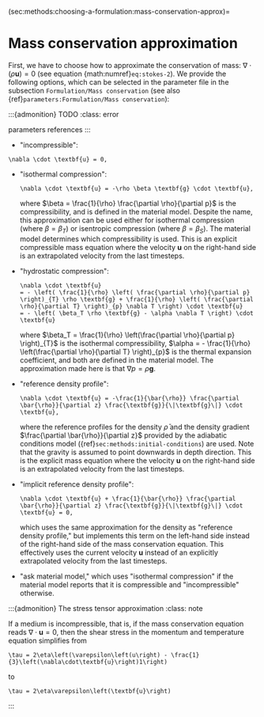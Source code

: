 (sec:methods:choosing-a-formulation:mass-conservation-approx)=
# Mass conservation approximation

First, we have to choose how to approximate the conservation of mass: $\nabla \cdot (\rho \mathbf u) = 0$ (see equation {math:numref}`eq:stokes-2`).
We provide the following options, which can be selected in the parameter file in the subsection `Formulation/Mass conservation` (see also {ref}`parameters:Formulation/Mass conservation`):

:::{admonition} TODO
:class: error

parameters references
:::

-   "incompressible":
```{math}
\nabla \cdot \textbf{u} = 0,
```

-   "isothermal compression":
    ```{math}
    \nabla \cdot \textbf{u} = -\rho \beta \textbf{g} \cdot \textbf{u},
    ```
    where $\beta = \frac{1}{\rho} \frac{\partial \rho}{\partial p}$ is the compressibility, and is defined in the material model.
    Despite the name, this approximation can be used either for isothermal compression (where $\beta = \beta_T$) or isentropic compression (where $\beta = \beta_S$).
    The material model determines which compressibility is used.
    This is an explicit compressible mass equation where the velocity $\textbf{u}$ on the right-hand side is an extrapolated velocity from the last timesteps.

-   "hydrostatic compression":
    ```{math}
    \nabla \cdot \textbf{u}
    = - \left( \frac{1}{\rho} \left( \frac{\partial \rho}{\partial p} \right)_{T} \rho \textbf{g} + \frac{1}{\rho} \left( \frac{\partial \rho}{\partial T} \right)_{p} \nabla T \right) \cdot \textbf{u}
    = - \left( \beta_T \rho \textbf{g} - \alpha \nabla T \right) \cdot \textbf{u}
    ```
    where $\beta_T = \frac{1}{\rho} \left(\frac{\partial \rho}{\partial p} \right)_{T}$ is the isothermal compressibility, $\alpha = - \frac{1}{\rho} \left(\frac{\partial \rho}{\partial T} \right)_{p}$ is the thermal expansion coefficient, and both are defined in the material model.
    The approximation made here is that $\nabla p = \rho \textbf{g}$.

-   "reference density profile":
    ```{math}
    \nabla \cdot \textbf{u} = -\frac{1}{\bar{\rho}} \frac{\partial \bar{\rho}}{\partial z} \frac{\textbf{g}}{\|\textbf{g}\|} \cdot \textbf{u},
    ```
    where the reference profiles for the density $\bar{\rho}$ and the density gradient $\frac{\partial \bar{\rho}}{\partial z}$ provided by the adiabatic conditions model ({ref}`sec:methods:initial-conditions`) are used.
    Note that the gravity is assumed to point downwards in depth direction.
    This is the explicit mass equation where the velocity $\textbf{u}$ on the right-hand side is an extrapolated velocity from the last timesteps.

-   "implicit reference density profile":
    ```{math}
    \nabla \cdot \textbf{u} + \frac{1}{\bar{\rho}} \frac{\partial \bar{\rho}}{\partial z} \frac{\textbf{g}}{\|\textbf{g}\|} \cdot \textbf{u} = 0,
    ```
    which uses the same approximation for the density as "reference density profile," but implements this term on the left-hand side instead of the right-hand side of the mass conservation equation.
    This effectively uses the current velocity $\textbf{u}$ instead of an explicitly extrapolated velocity from the last timesteps.

-   "ask material model," which uses "isothermal compression" if the material model reports that it is compressible and "incompressible" otherwise.

:::{admonition} The stress tensor approximation
:class: note

If a medium is incompressible, that is, if the mass conservation equation reads $\nabla \cdot \textbf{u} = 0$, then the shear stress in the momentum and temperature equation simplifies from
```{math}
\tau = 2\eta\left(\varepsilon\left(u\right) - \frac{1}{3}\left(\nabla\cdot\textbf{u}\right)1\right)
```
to
```{math}
\tau = 2\eta\varepsilon\left(\textbf{u}\right)
```
:::
